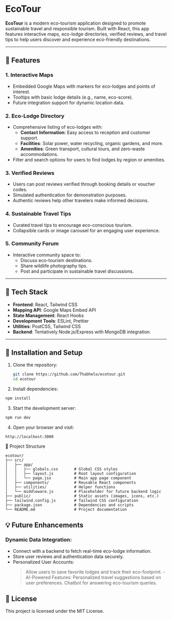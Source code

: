 # EcoTour

**EcoTour** is a modern eco-tourism application designed to promote sustainable travel and responsible tourism. Built with React, this app features interactive maps, eco-lodge directories, verified reviews, and travel tips to help users discover and experience eco-friendly destinations.

---

## 🌟 Features

### **1. Interactive Maps**
- Embedded Google Maps with markers for eco-lodges and points of interest.
- Tooltips with basic lodge details (e.g., name, eco-score).
- Future integration support for dynamic location data.

### **2. Eco-Lodge Directory**
- Comprehensive listing of eco-lodges with:
  - **Contact Information**: Easy access to reception and customer support.
  - **Facilities**: Solar power, water recycling, organic gardens, and more.
  - **Amenities**: Green transport, cultural tours, and zero-waste accommodations.
- Filter and search options for users to find lodges by region or amenities.

### **3. Verified Reviews**
- Users can post reviews verified through booking details or voucher codes.
- Simulated authentication for demonstration purposes.
- Authentic reviews help other travelers make informed decisions.

### **4. Sustainable Travel Tips**
- Curated travel tips to encourage eco-conscious tourism.
- Collapsible cards or image carousel for an engaging user experience.

### **5. Community Forum**
- Interactive community space to:
  - Discuss eco-tourism destinations.
  - Share wildlife photography tips.
  - Post and participate in sustainable travel discussions.

---

## 🚀 Tech Stack

- **Frontend**: React, Tailwind CSS
- **Mapping API**: Google Maps Embed API
- **State Management**: React Hooks
- **Development Tools**: ESLint, Prettier
- **Utilities**: PostCSS, Tailwind CSS
- **Backend**: Tentatively Node.js/Express with MongoDB integration.

---

## 🔧 Installation and Setup

1. Clone the repository:
   ```bash
   git clone https://github.com/Thabhelo/ecotour.git
   cd ecotour
   ```
2. Install dependencies:

```bash
npm install
```

3. Start the development server:
```bash
npm run dev
```

4. Open your browser and visit:
```
http://localhost:3000
```

📁 Project Structure
```plaintext
ecotour/
├── src/
│   ├── app/
│   │   ├── globals.css       # Global CSS styles
│   │   ├── layout.js         # Root layout configuration
│   │   └── page.jsx          # Main app page component
│   ├── components/           # Reusable React components
│   ├── utilities/            # Helper functions
│   └── middleware.js         # Placeholder for future backend logic
├── public/                   # Static assets (images, icons, etc.)
├── tailwind.config.js        # Tailwind CSS configuration
├── package.json              # Dependencies and scripts
└── README.md                 # Project documentation
```

## 💡 Future Enhancements
### Dynamic Data Integration:

- Connect with a backend to fetch real-time eco-lodge information.
- Store user reviews and authentication data securely.
- Personalized User Accounts:
  > Allow users to save favorite lodges and track their eco-footprint.
-AI-Powered Features:
  > Personalized travel suggestions based on user preferences.
  > Chatbot for answering eco-tourism queries.

## 📜 License
This project is licensed under the MIT License.

